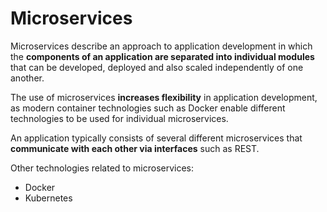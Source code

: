 # Microservices

Microservices describe an approach to application development in which the **components of an application are separated into individual modules** that can be developed, deployed and also scaled independently of one another.

The use of microservices **increases flexibility** in application development, as modern container technologies such as Docker enable different technologies to be used for individual microservices.

An application typically consists of several different microservices that **communicate with each other via interfaces** such as REST.

Other technologies related to microservices:
-   Docker
-   Kubernetes
